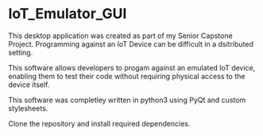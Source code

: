 # IoT_Emulator_GUI


This desktop application was created as part of my Senior Capstone Project.
Programming against an IoT Device can be difficult in a dsitributed setting.

This software allows developers to progam against an emulated IoT device, enabling them to test their code without requiring
physical access to the device itself.


This software was completley written in python3 using PyQt and custom stylesheets.

Clone the repository and install required dependencies.

